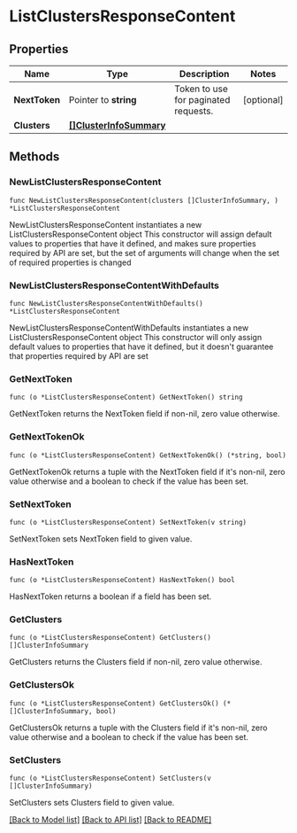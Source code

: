 # ListClustersResponseContent

## Properties

Name | Type | Description | Notes
------------ | ------------- | ------------- | -------------
**NextToken** | Pointer to **string** | Token to use for paginated requests. | [optional] 
**Clusters** | [**[]ClusterInfoSummary**](ClusterInfoSummary.md) |  | 

## Methods

### NewListClustersResponseContent

`func NewListClustersResponseContent(clusters []ClusterInfoSummary, ) *ListClustersResponseContent`

NewListClustersResponseContent instantiates a new ListClustersResponseContent object
This constructor will assign default values to properties that have it defined,
and makes sure properties required by API are set, but the set of arguments
will change when the set of required properties is changed

### NewListClustersResponseContentWithDefaults

`func NewListClustersResponseContentWithDefaults() *ListClustersResponseContent`

NewListClustersResponseContentWithDefaults instantiates a new ListClustersResponseContent object
This constructor will only assign default values to properties that have it defined,
but it doesn't guarantee that properties required by API are set

### GetNextToken

`func (o *ListClustersResponseContent) GetNextToken() string`

GetNextToken returns the NextToken field if non-nil, zero value otherwise.

### GetNextTokenOk

`func (o *ListClustersResponseContent) GetNextTokenOk() (*string, bool)`

GetNextTokenOk returns a tuple with the NextToken field if it's non-nil, zero value otherwise
and a boolean to check if the value has been set.

### SetNextToken

`func (o *ListClustersResponseContent) SetNextToken(v string)`

SetNextToken sets NextToken field to given value.

### HasNextToken

`func (o *ListClustersResponseContent) HasNextToken() bool`

HasNextToken returns a boolean if a field has been set.

### GetClusters

`func (o *ListClustersResponseContent) GetClusters() []ClusterInfoSummary`

GetClusters returns the Clusters field if non-nil, zero value otherwise.

### GetClustersOk

`func (o *ListClustersResponseContent) GetClustersOk() (*[]ClusterInfoSummary, bool)`

GetClustersOk returns a tuple with the Clusters field if it's non-nil, zero value otherwise
and a boolean to check if the value has been set.

### SetClusters

`func (o *ListClustersResponseContent) SetClusters(v []ClusterInfoSummary)`

SetClusters sets Clusters field to given value.



[[Back to Model list]](../README.md#documentation-for-models) [[Back to API list]](../README.md#documentation-for-api-endpoints) [[Back to README]](../README.md)


